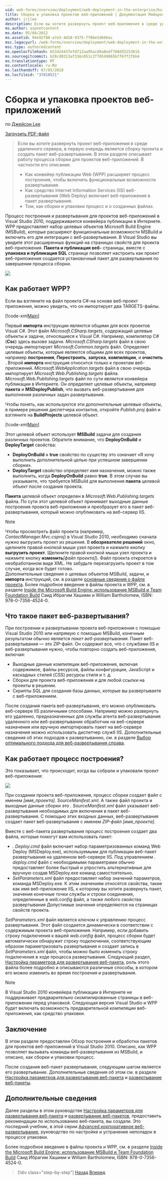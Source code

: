 ```yaml
---
uid: web-forms/overview/deployment/web-deployment-in-the-enterprise/building-and-packaging-web-application-projects
title: Сборка и упаковка проектов веб-приложений | Документация Майкрософт
author: jrjlee
description: Если вы хотите развернуть проект веб-приложения в среде удаленного сервера, в первую очередь является сборку проекта и создание packa развертывания web...
ms.author: aspnetcontent
ms.date: 05/04/2012
ms.assetid: 94e92f80-a7e3-4d18-9375-ff8be5d666ac
msc.legacyurl: /web-forms/overview/deployment/web-deployment-in-the-enterprise/building-and-packaging-web-application-projects
msc.type: authoredcontent
ms.openlocfilehash: b5342443fefd712aa95ac08a8edf708d55253816
ms.sourcegitcommit: b28cd0313af316c051c2ff8549865bff67f2fbb4
ms.translationtype: MT
ms.contentlocale: ru-RU
ms.lasthandoff: 07/05/2018
ms.locfileid: "37810521"
---
```

<a name="building-and-packaging-web-application-projects"></a>Сборка и упаковка проектов веб-приложений
====================
по [Джейсон Lee](https://github.com/jrjlee)

[Загрузить PDF-файл](https://msdnshared.blob.core.windows.net/media/MSDNBlogsFS/prod.evol.blogs.msdn.com/CommunityServer.Blogs.Components.WeblogFiles/00/00/00/63/56/8130.DeployingWebAppsInEnterpriseScenarios.pdf)

> Если вы хотите развернуть проект веб-приложения в среде удаленного сервера, в первую очередь является сборку проекта и создать пакет веб-развертывания. В этом разделе описывает работу процесса сборки для проектов веб-приложений. В частности его описание.
> 
> - Как конвейер публикации Web (WPP) расширяет процесс построения, чтобы включить функциональные возможности развертывания.
> - Как средство Internet Information Services (IIS) веб-развертывания (Web Deploy) включает веб-приложения в пакет развертывания.
> - Том, как сборки и упаковки процесс и о созданных файлах.


Процесс построения и развертывания для проектов веб-приложений в Visual Studio 2010, поддерживается конвейера публикации в Интернете. WPP предоставляет набор целевых объектов Microsoft Build Engine (MSBuild), которые расширяют функциональные возможности MSBuild и включить его для интеграции с веб-развертывания. В Visual Studio вы увидите этот расширенных функций на страницах свойств для проекта веб-приложения. **Пакета и публикация веб-** страницы, вместе с **упаковка и публикация SQL** странице позволяет настроить как проект веб-приложения создается установочный пакет для развертывания по завершении процесса сборки.

![](building-and-packaging-web-application-projects/_static/image1.png)

## <a name="how-does-the-wpp-work"></a>Как работает WPP?

Если вы взгляните на файл проекта C#-на основе веб-проект приложения, можно увидеть, что он импортирует два TARGETS-файлы.


[!code-xml[Main](building-and-packaging-web-application-projects/samples/sample1.xml)]


Первый **импорта** инструкции являются общими для всех проектов Visual C#. Этот файл *Microsoft.CSharp.targets*, содержащий целевые объекты и задачи, относящиеся к Visual C#. Например, компилятор C# (**Csc**) здесь вызове задачи. *Microsoft.CSharp.targets* файл в свою очередь импортирует *Microsoft.Common.targets* файл. Определяет целевые объекты, которые являются общими для всех проектов, например **построения**, **Перестроить**, **запуска**, **компиляции**, и **очистить** . Второй **импорта** инструкция относится только к проектам веб-приложений. *Microsoft.WebApplication.targets* файл в свою очередь импортирует *Microsoft.Web.Publishing.targets* файла. *Microsoft.Web.Publishing.targets* файл по сути *является* конвейера публикации в Интернете. Он определяет целевые объекты, например **пакета** и **MSDeployPublish**, что вызвать веб-развертывания для выполнения различных задач развертывания.

Чтобы понять, как используются эти дополнительные целевые объекты, в примере решения диспетчера контактов, откройте *Publish.proj* файл и взгляните на **BuildProjects** целевой объект.


[!code-xml[Main](building-and-packaging-web-application-projects/samples/sample2.xml)]


Этот целевой объект использует **MSBuild** задачи для создания различных проектов. Обратите внимание, что **DeployOnBuild** и **DeployTarget** свойства:

- **DeployOnBuild = true** свойство по существу это означает «Я хочу выполнить дополнительной целью при успешном завершении сборки».
- **DeployTarget** свойство определяет имя назначения, можно также выполнить, когда **DeployOnBuild** равно **true**. В этом случае вы указываете, что требуется MSBuild для выполнения **пакета** целевой объект после создания проекта.

**Пакета** целевой объект определен в *Microsoft.Web.Publishing.targets* файла. По сути этот целевой объект принимает выходные данные построения проекта веб-приложения и преобразует его в пакет веб-развертывания, который можно опубликовать на веб-сервер IIS.

> [!NOTE]
> Чтобы просмотреть файл проекта (например, <em>ContactManager.Mvc.csproj</em>) в Visual Studio 2010, необходимо сначала нужно выгрузить проект из решения. В <strong>обозревателе решений</strong> окно, щелкните правой кнопкой мыши узел проекта и нажмите кнопку <strong>выгрузить проект</strong>. Щелкните правой кнопкой мыши узел проекта и нажмите кнопку <strong>изменить</strong><em>[файл проекта]</em>). Файл проекта откроется в необработанном виде XML. Не забудьте перезагрузить проект в том случае, когда все будет готово.  
> Дополнительные сведения о целевых объектов MSBuild, задачи, и <strong>импорта</strong> инструкций, см. в разделе [основные сведения о файле проекта](understanding-the-project-file.md). Более подробное введение в файлы проекта и WPP, см. в разделе [Inside the Microsoft Build Engine: использование MSBuild и Team Foundation Build](http://amzn.com/0735645248) Саид Ибрагим Хашими и William Bartholomew, ISBN: 978-0-7356-4524-0.


## <a name="what-is-a-web-deployment-package"></a>Что такое пакет веб-развертывания?

При построении и развертывании проекта веб-приложения с помощью Visual Studio 2010 или напрямую с помощью MSBuild, конечным результатом обычно является *пакет веб-развертывания*. Пакет веб-развертывания — это ZIP-файл. Он содержит все, что с службами IIS и веб-развертывания нужно, чтобы повторно создать веб-приложения, включая:

- Выходные данные компиляции веб-приложения, включая содержимое, файлы ресурсов, файлы конфигурации, JavaScript и каскадных стилей (CSS) ресурсы стиля и т. д.
- Сборки для проекта веб-приложения и для любой ссылки на проекты в решении.
- Скрипты SQL для создания базы данных, которые вы развертываете с веб-приложением.

После создания пакета веб-развертывания, его можно опубликовать веб-сервере IIS различными способами. Например можно развернуть его удаленно, предназначенных для службы агента веб-развертывания удаленного или веб-развертывание обработчик на веб-сервере назначения или вручную импортировать пакет на веб-сервере назначения можно использовать диспетчер служб IIS. Дополнительные сведения об этих подходов к развертыванию, см. в разделе [Выбор оптимального подхода для веб-развертывания справа](../configuring-server-environments-for-web-deployment/choosing-the-right-approach-to-web-deployment.md).

## <a name="how-does-the-build-process-work"></a>Как работает процесс построения?

Это показывает, что происходит, когда вы собрали и упаковали проект веб-приложения:

![](building-and-packaging-web-application-projects/_static/image2.png)

При создании проекта веб-приложения, процесс сборки создает файл с именем *[имя_проекта]. SourceManifest.xml*. А также файл проекта и выходные данные сборки это *. SourceManifest.xml* файл указывает веб-развертывания необходимых для включения в пакет веб-развертывания. С помощью этих входных данных, веб-развертывания создает пакет веб-развертывания с именем *ZIP-файл [имя_проекта]*.

Вместе с веб-пакета развертывания процесс построения создает два файла, которые помогут вам использовать пакет:

- *. Deploy.cmd* файл включает набор параметризованных команд Web Deploy (MSDeploy.exe), используемыми для публикации веб-пакет развертывания на удаленном веб-сервере IIS. Под управлением *. deploy.cmd* файл с необходимыми параметрами обычно предоставляет более быстрый и упростить альтернативные для вручную создав MSDeploy.exe команд самостоятельно.
- *SetParameters.xml* файл предоставляет набор значений параметров, команда MSDeploy.exe. К этим значениям относятся свойства, такие как имя веб-приложение IIS, к которому вы хотите развернуть пакет, значения конечные точки службы и строки соединения, определенные в *web.config* файл, а также любого свойства развертывания Допустимые значения определяются на страницах свойств проекта.

*SetParameters.xml* файл является ключом к управлению процесс развертывания. Этот файл создается динамически в соответствии с содержимым проекта веб-приложения. Например, если добавить строку подключения к вашей *web.config* файл, процесс сборки будет автоматически обнаружит строку подключения, соответствующим образом параметризовать развертывания и создает запись в  *SetParameters.xml* файл, чтобы можно было изменить строку подключения в ходе процесса развертывания. Следующий раздел, [Настройка параметров для развертывания веб-пакета](configuring-parameters-for-web-package-deployment.md), роль этого файла более подробно и описываются различные способы, в котором его можно изменить во время построения и развертывания.

> [!NOTE]
> В Visual Studio 2010 конвейера публикации в Интернете не поддерживает предварительно скомпилированные страницы в веб-приложении перед упаковкой. Следующая версия Visual Studio и WPP будет включать возможность предварительной компиляции веб-приложения, как средство упаковки.


## <a name="conclusion"></a>Заключение

В этом разделе предоставлен Обзор построения и обработки пакетов для проектов веб-приложений в Visual Studio 2010. Описано, как WPP позволяет вызывать команды веб-развертывания из MSBuild, и описано, как сборки и упаковки процесс.

После создания веб-пакет развертывания, следующим шагом является его развертывание. Дополнительные сведения об этом см. в разделе [Настройка параметров для развертывания веб-пакета](configuring-parameters-for-web-package-deployment.md) и [развертывание веб-пакеты](deploying-web-packages.md).

## <a name="further-reading"></a>Дополнительные сведения

Далее разделы в этом руководстве [Настройка параметров для развертывания веб-пакета](configuring-parameters-for-web-package-deployment.md) и [развертывание веб-пакетов](deploying-web-packages.md), предоставить рекомендации по использованию веб-пакета, вы создали. Это последний учебник, в этой серии [Advanced корпоративное веб-развертывание](../advanced-enterprise-web-deployment/advanced-enterprise-web-deployment.md), руководство по настройке и устранение неполадок в процессе упаковки.

Более подробное введение в файлы проекта и WPP, см. в разделе [Inside the Microsoft Build Engine: использование MSBuild и Team Foundation Build](http://amzn.com/0735645248) Саид Ибрагим Хашими и William Bartholomew, ISBN: 978-0-7356-4524-0.

> [!div class="step-by-step"]
> [Назад](understanding-the-build-process.md)
> [Вперед](configuring-parameters-for-web-package-deployment.md)
